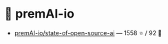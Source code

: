 # 👤 premAI-io

- [premAI-io/state-of-open-source-ai](https://github.com/premAI-io/state-of-open-source-ai) — 1558 ⭐️ / 92 🍴
